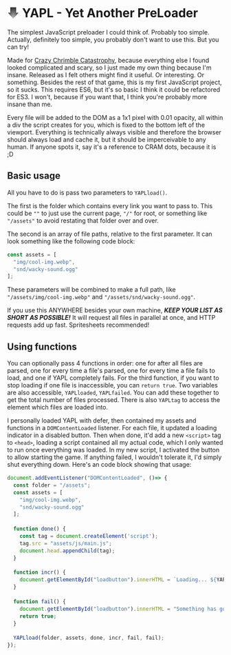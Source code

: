 <!-- markdownlint-disable MD033 -->
# <img src="logo.svg" alt="" style="display:inline; height:1em; position:relative; top: 4px"> YAPL - Yet Another PreLoader
The simplest JavaScript preloader I could think of. Probably too simple. Actually, definitely too simple, you probably don't want to use this. But you can try!

Made for [Crazy Chrimble Catastrophy](https://chrimble.commenter.cc/), because everything else I found looked complicated and scary, so I just made my own thing because I'm insane. Released as I felt others might find it useful. Or interesting. Or something. Besides the rest of that game, this is my first JavaScript project, so it sucks. This requires ES6, but it's so basic I think it could be refactored for ES3. I won't, because if you want that, I think you're probably more insane than me.

Every file will be added to the DOM as a 1x1 pixel with 0.01 opacity, all within a div the script creates for you, which is fixed to the bottom left of the viewport. Everything is technically always visible and therefore the browser should always load and cache it, but it should be imperceivable to any human. If anyone spots it, say it's a reference to CRAM dots, because it is ;D

## Basic usage
All you have to do is pass two parameters to `YAPLload()`.

The first is the folder which contains every link you want to pass to. This could be `""` to just use the current page, `"/"` for root, or something like `"/assets"` to avoid restating that folder over and over.

The second is an array of file paths, relative to the first parameter. It can look something like the following code block:

```javascript
const assets = [
  "img/cool-img.webp",
  "snd/wacky-sound.ogg"
];
```

These parameters will be combined to make a full path, like `"/assets/img/cool-img.webp"` and `"/assets/snd/wacky-sound.ogg"`.

If you use this ANYWHERE besides your own machine, ***KEEP YOUR LIST AS SHORT AS POSSIBLE!*** It will request all files in parallel at once, and HTTP requests add up fast. Spritesheets recommended!

## Using functions

You can optionally pass 4 functions in order: one for after all files are parsed, one for every time a file's parsed, one for every time a file fails to load, and one if YAPL completely fails. For the third function, if you want to stop loading if one file is inaccessible, you can `return true`. Two variables are also accessible, `YAPLloaded`, `YAPLfailed`. You can add these together to get the total number of files processed. There is also `YAPLtag` to access the element which files are loaded into.

I personally loaded YAPL with defer, then contained my assets and functions in a `DOMContentLoaded` listener. For each file, it updated a loading indicator in a disabled button. Then when done, it'd add a new `<script>` tag to `<head>`, loading a script contained all my actual code, which I only wanted to run once everything was loaded. In my new script, I activated the button to allow starting the game. If anything failed, I wouldn't tolerate it, I'd simply shut everything down. Here's an code block showing that usage:

```javascript
document.addEventListener("DOMContentLoaded", ()=> {
  const folder = "/assets";
  const assets = [
    "img/cool-img.webp",
    "snd/wacky-sound.ogg"
  ];

  function done() {
    const tag = document.createElement('script');
    tag.src = "assets/js/main.js";
    document.head.appendChild(tag);
  }

  function incr() {
    document.getElementById("loadbutton").innerHTML = `Loading... ${YAPLloaded + "/" + assets.length}`;
  }

  function fail() {
    document.getElementById("loadbutton").innerHTML = "Something has gone horribly wrong!";
    return true;
  }

  YAPLload(folder, assets, done, incr, fail, fail);
});
```
